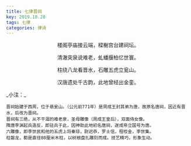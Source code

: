 ```yaml
---
title: 七律晋祠
key: 2019.10.28
tags: 七律
categories: 律诗
---
```


<p align="center">楼阁亭庙接云端，樑榭宫台建祠坛。
</p>
<p align="center">清澈突泉说难老，虬蟠揠柏忆世寰。
</p>
<p align="center">柱绕八龙看晋水，石雕五虎立瓮山。
</p>
<p align="center">汉唐遗处千古韵，此地曾经出金銮。
</p>
_小注：_

```
晋祠始建于西周，位于悬瓮山。（公元前771年）是周成王封其弟为唐，故原名唐祠，因近有晋水，后改为晋祠。
晋祠有三绝，从不干涸的难老泉，圣母雕像（周成王皇后），双面侍女像。
隋唐李渊起兵造反，即驻兵于此，因神助此地初名唐祠，遂成帝立国号为唐。
六雕像，即李世民和他的五虎上将秦琼，尉迟恭，罗士信，程咬金，李世集。
柱磐龙，都是直径80厘米木柱，以树根盘扎雕刻而成。技艺精巧，形象生动。
```